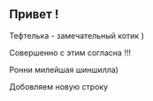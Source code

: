 ## Привет !

Тефтелька - замечательный котик )

Совершенно с этим согласна !!!

Ронни милейшая шиншилла)

Добовляем новую строку
